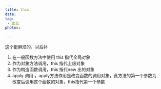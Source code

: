 ```yaml
---
title: this
date:
tag:
 - 出云
photos:
 
---
```

<!-- 引言（简介） -->
  这个挺麻烦的，以后补
<!--more-->

<!-- 详细内容 -->

1. 在一般函数方法中使用 this 指代全局对象
2. 作为对象方法调用，this 指代上级对象
3. 作为构造函数调用，this 指代new 出的对象
4. apply 调用 ，apply方法作用是改变函数的调用对象，此方法的第一个参数为改变后调用这个函数的对象，this指代第一个参数